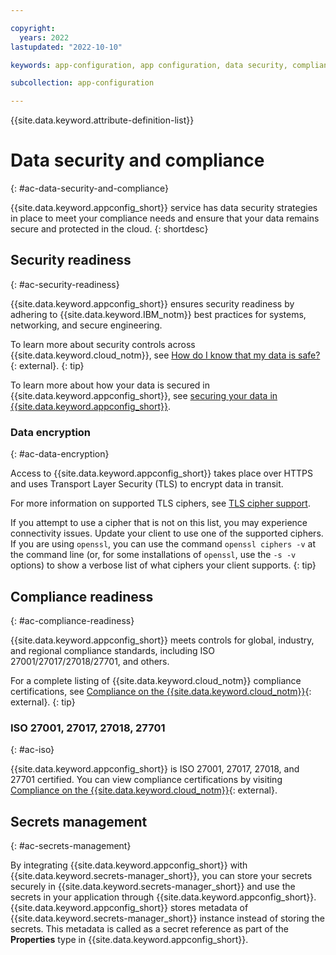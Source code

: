 ```yaml
---

copyright:
  years: 2022
lastupdated: "2022-10-10"

keywords: app-configuration, app configuration, data security, compliance, data security and compliance

subcollection: app-configuration

---
```


{{site.data.keyword.attribute-definition-list}}

# Data security and compliance
{: #ac-data-security-and-compliance}

{{site.data.keyword.appconfig_short}} service has data security strategies in place to meet your compliance needs and ensure that your data remains secure and protected in the cloud.
{: shortdesc}

## Security readiness
{: #ac-security-readiness}

{{site.data.keyword.appconfig_short}} ensures security readiness by adhering to {{site.data.keyword.IBM_notm}} best practices for systems, networking, and secure engineering.

To learn more about security controls across {{site.data.keyword.cloud_notm}}, see [How do I know that my data is safe?](/docs/overview?topic=overview-security#security){: external}.
{: tip}

To learn more about how your data is secured in {{site.data.keyword.appconfig_short}}, see [securing your data in {{site.data.keyword.appconfig_short}}](https://cloud.ibm.com/docs/app-configuration?topic=app-configuration-ac-securing-your-data).

### Data encryption
{: #ac-data-encryption}

Access to {{site.data.keyword.appconfig_short}} takes place over HTTPS and uses Transport Layer Security (TLS) to encrypt data in transit.

For more information on supported TLS ciphers, see [TLS cipher support](/docs/app-configuration?topic=app-configuration-ac-cipher-support).

If you attempt to use a cipher that is not on this list, you may experience connectivity issues. Update your client to use one of the supported ciphers. If you are using `openssl`, you can use the command `openssl ciphers -v` at the command line (or, for some installations of `openssl`, use the `-s -v` options) to show a verbose list of what ciphers your client supports.
{: tip}

## Compliance readiness
{: #ac-compliance-readiness}

{{site.data.keyword.appconfig_short}} meets controls for global, industry, and regional compliance standards, including ISO
27001/27017/27018/27701, and others.

For a complete listing of {{site.data.keyword.cloud_notm}} compliance certifications, see [Compliance on the {{site.data.keyword.cloud_notm}}](https://ibm.com/cloud/compliance){: external}.
{: tip}

### ISO 27001, 27017, 27018, 27701
{: #ac-iso}

{{site.data.keyword.appconfig_short}} is ISO 27001, 27017, 27018, and 27701 certified. You can view compliance certifications by visiting [Compliance on the {{site.data.keyword.cloud_notm}}](https://ibm.com/cloud/compliance){: external}.

## Secrets management
{: #ac-secrets-management}

By integrating {{site.data.keyword.appconfig_short}} with {{site.data.keyword.secrets-manager_short}}, you can store your secrets securely in {{site.data.keyword.secrets-manager_short}} and use the secrets in your application through {{site.data.keyword.appconfig_short}}. {{site.data.keyword.appconfig_short}} stores metadata of {{site.data.keyword.secrets-manager_short}} instance instead of storing the secrets. This metadata is called as a secret reference as part of the **Properties** type in {{site.data.keyword.appconfig_short}}.
